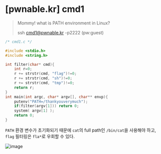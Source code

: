 # [pwnable.kr] cmd1

> Mommy! what is PATH environment in Linux?
>
> ssh cmd1@pwnable.kr -p2222 (pw:guest)

```c
/* cmd1.c */

#include <stdio.h>
#include <string.h>

int filter(char* cmd){
	int r=0;
	r += strstr(cmd, "flag")!=0;
	r += strstr(cmd, "sh")!=0;
	r += strstr(cmd, "tmp")!=0;
	return r;
}
int main(int argc, char* argv[], char** envp){
	putenv("PATH=/thankyouverymuch");
	if(filter(argv[1])) return 0;
	system( argv[1] );
	return 0;
}
```

`PATH` 환경 변수가 초기화되기 때문에 `cat`의 full path인 `/bin/cat`을 사용해야 하고, `flag` 필터링은 `fla*`로 우회할 수 있다.

![image](https://github.com/user-attachments/assets/68d26159-7f22-4a76-babc-d006524bef2d)
